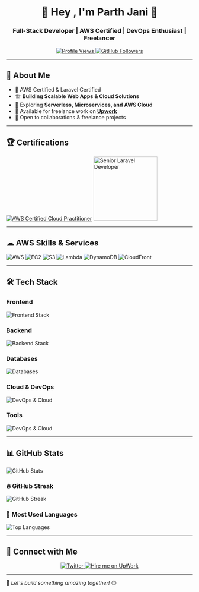 <h1 align="center">🚀 Hey , I'm Parth Jani 👋</h1>
<h3 align="center">Full-Stack Developer | AWS Certified | DevOps Enthusiast | Freelancer</h3>

<p align="center">
  <a href="https://github.com/parthjani7">
    <img src="https://komarev.com/ghpvc/?username=parthjani7&label=Profile%20Views&color=0e75b6&style=flat" alt="Profile Views" />
  </a>
  <a href="https://github.com/parthjani7?tab=followers">
    <img src="https://img.shields.io/github/followers/parthjani7?label=Followers&style=social" alt="GitHub Followers" />
  </a>
</p>

---

## 🌟 About Me
- 🚀 AWS Certified & Laravel Certified  
- 🏗️ **Building Scalable Web Apps & Cloud Solutions**  
- 🌱 Exploring **Serverless, Microservices, and AWS Cloud**  
- 🤝 Available for freelance work on **[Upwork](https://www.upwork.com/fl/parthjani)**  
- 👯 Open to collaborations & freelance projects

---

## 🏆 Certifications
[![AWS Certified Cloud Practitioner](https://images.credly.com/size/200x200/images/00634f82-b07f-4bbd-a6bb-53de397fc3a6/image.png)](https://www.credly.com/badges/d088f9f3-ee80-4e9c-8e5e-167816f50723)
<a href="https://verifier.certificationforlaravel.org/d05ab6e0-706d-4c62-aa9e-ff6c2809dc20">
  <img src="https://cdn.convrrt.com/apps/freshworks/12858407/73cbfab2-04d8-442c-b17c-80d235a5eaf9.png" alt="Senior Laravel Developer" title="Senior Laravel Developer" width="172" />
</a>



---

## ☁ AWS Skills & Services
![AWS](https://img.shields.io/badge/AWS-%23FF9900.svg?style=for-the-badge&logo=amazon-aws&logoColor=white)
![EC2](https://img.shields.io/badge/EC2-%23232F3E.svg?style=for-the-badge&logo=amazon-aws&logoColor=white)
![S3](https://img.shields.io/badge/S3-%23FF9900.svg?style=for-the-badge&logo=amazon-s3&logoColor=white)
![Lambda](https://img.shields.io/badge/Lambda-%23FF9900.svg?style=for-the-badge&logo=awslambda&logoColor=white)
![DynamoDB](https://img.shields.io/badge/DynamoDB-%23013243.svg?style=for-the-badge&logo=amazondynamodb&logoColor=white)
![CloudFront](https://img.shields.io/badge/CloudFront-%23EC7211.svg?style=for-the-badge&logo=amazonaws&logoColor=white)

---
## 🛠️ Tech Stack  
### **Frontend**
<img src="https://skillicons.dev/icons?i=vue,react,nextjs,tailwind,html,css,js,ts" alt="Frontend Stack" />

### **Backend**
<img src="https://skillicons.dev/icons?i=nodejs,express,laravel,php,python" alt="Backend Stack" />

### **Databases**
<img src="https://skillicons.dev/icons?i=mysql,mongodb,postgresql,redis" alt="Databases" />

### **Cloud & DevOps**
<img src="https://skillicons.dev/icons?i=aws,docker,kubernetes,terraform,githubactions,nginx" alt="DevOps & Cloud" />

### **Tools**
<img src="https://skillicons.dev/icons?i=github,bash,linux,vscode,apple" alt="DevOps & Cloud" />

---

## 📊 GitHub Stats  
<p>
  <img src="https://github-readme-stats.vercel.app/api?username=parthjani7&show_icons=true&theme=radical" alt="GitHub Stats" />
</p>

### 🔥 **GitHub Streak**
<p>
  <img src="https://github-readme-streak-stats.herokuapp.com/?user=parthjani7&theme=radical" alt="GitHub Streak" />
</p>

### 🚀 **Most Used Languages**
<p>
  <img src="https://github-readme-stats.vercel.app/api/top-langs/?username=parthjani7&layout=compact&theme=radical" alt="Top Languages" />
</p>

---

## 🤝 Connect with Me  
<p align="center">
  <a href="https://twitter.com/parthjani7" target="_blank">
    <img src="https://img.shields.io/badge/Twitter-%231DA1F2.svg?style=for-the-badge&logo=twitter&logoColor=white" alt="Twitter" />
  </a>
  <a href="https://www.upwork.com/fl/parthjani" target="_blank">
    <img title="Hire me on UpWork"  src="https://img.shields.io/badge/Upwork-API?style=for-the-badge&logo=upwork&colorB=1d4354" />
  </a>
</p>

---

🚀 _Let's build something amazing together!_ 😊

